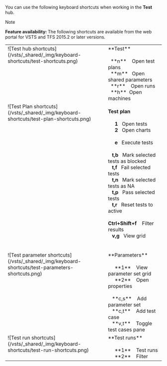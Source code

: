 
<a id="test-shortcuts"></a>

You can use the following keyboard shortcuts when working in the **Test** hub.  

>[!NOTE]  
><b>Feature availability: </b>The following shortcuts are available from the web portal for VSTS and TFS 2015.2 or later versions. 

<table width="70%">
<tbody valign="top">
<tr>
<td>![Test hub shortcuts](/vsts/_shared/_img/keyboard-shortcuts/test-shortcuts.png)</td>
<td>
**Test**<br/><br/>
&nbsp;&nbsp;**n**&nbsp;&nbsp;&nbsp;&nbsp;Open test plans<br/>
&nbsp;&nbsp;**m**&nbsp;&nbsp;&nbsp;Open shared parameters<br/> 
&nbsp;&nbsp;**r**&nbsp;&nbsp;&nbsp;&nbsp;Open runs<br/>     
&nbsp;&nbsp;**h**&nbsp;&nbsp;Open machines<br/>
<!---&nbsp;&nbsp;**l**&nbsp;&nbsp;&nbsp;&nbsp;Open load test    --> 
</td>
<tr>    
<td>![Test Plan shortcuts](/vsts/_shared/_img/keyboard-shortcuts/test-plan-shortcuts.png)</td>
<td>

**Test plan**<br/><br/>
&nbsp;&nbsp;&nbsp;&nbsp;&nbsp;**1**&nbsp;&nbsp;&nbsp;Open tests<br/>
&nbsp;&nbsp;&nbsp;&nbsp;&nbsp;**2**&nbsp;&nbsp;&nbsp;Open charts<br/>
<br/>
&nbsp;&nbsp;&nbsp;&nbsp;&nbsp;**e**&nbsp;&nbsp;&nbsp;Execute tests<br/>
<br/>
&nbsp;&nbsp;&nbsp;**t,b**&nbsp;&nbsp;&nbsp;Mark selected tests as blocked<br/>
&nbsp;&nbsp;&nbsp;**t,f**&nbsp;&nbsp;&nbsp;Fail selected tests<br/>
&nbsp;&nbsp;&nbsp;**t,n**&nbsp;&nbsp;&nbsp;Mark selected tests as NA<br/>
&nbsp;&nbsp;&nbsp;**t,p**&nbsp;&nbsp;&nbsp;Pass selected tests<br/>
&nbsp;&nbsp;&nbsp;**t,r**&nbsp;&nbsp;&nbsp;Reset tests to active<br/>
<br/>
**Ctrl+Shift+f**&nbsp;&nbsp;&nbsp;&nbsp;Filter results<br/> 
&nbsp;&nbsp;&nbsp;**v,g**&nbsp;&nbsp;&nbsp;View grid<br/>
<br/>
</td> 
</tr>
<tr>   
<td>![Test parameter shortcuts](/vsts/_shared/_img/keyboard-shortcuts/test-parameters-shortcuts.png)</td>
<td>
**Parameters**<br/><br/>
&nbsp;&nbsp;&nbsp;&nbsp;&nbsp;**1**&nbsp;&nbsp;&nbsp;&nbsp;View parameter set grid<br/>
&nbsp;&nbsp;&nbsp;&nbsp;&nbsp;**2**&nbsp;&nbsp;&nbsp;&nbsp;Open properties<br/>
<br/>
&nbsp;&nbsp;&nbsp;**c,s**&nbsp;&nbsp;&nbsp;&nbsp;Add parameter set<br/>
&nbsp;&nbsp;&nbsp;**c,t**&nbsp;&nbsp;&nbsp;&nbsp;Add test case<br/>
&nbsp;&nbsp;&nbsp;**v,t**&nbsp;&nbsp;&nbsp;&nbsp;Toggle test cases pane<br/>
</td> 
</tr> 
<tr>    
<td>![Test run shortcuts](/vsts/_shared/_img/keyboard-shortcuts/test-run-shortcuts.png)</td>
<td>
**Test runs**<br/><br/>
&nbsp;&nbsp;&nbsp;&nbsp;&nbsp;**1**&nbsp;&nbsp;&nbsp;&nbsp;Test runs<br/>
&nbsp;&nbsp;&nbsp;&nbsp;&nbsp;**2**&nbsp;&nbsp;&nbsp;&nbsp;Filter<br/>
</td>
</tr>
</tbody>
</table>
